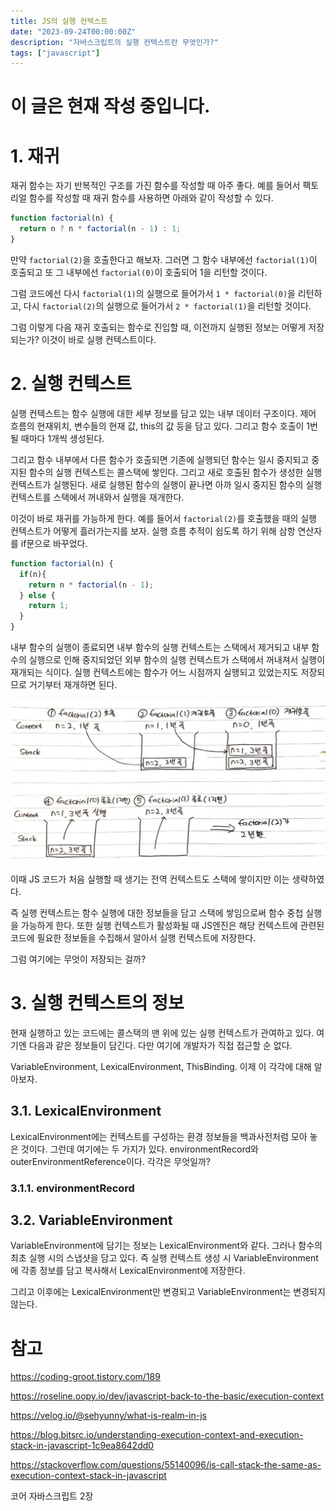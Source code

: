 ```yaml
---
title: JS의 실행 컨텍스트
date: "2023-09-24T00:00:00Z"
description: "자바스크립트의 실행 컨텍스트란 무엇인가?"
tags: ["javascript"]
---
```


# 이 글은 현재 작성 중입니다.

# 1. 재귀

재귀 함수는 자기 반복적인 구조를 가진 함수를 작성할 때 아주 좋다. 예를 들어서 팩토리얼 함수를 작성할 때 재귀 함수를 사용하면 아래와 같이 작성할 수 있다.

```js
function factorial(n) {
  return n ? n * factorial(n - 1) : 1;
}
```

만약 `factorial(2)`을 호출한다고 해보자. 그러면 그 함수 내부에선 `factorial(1)`이 호출되고 또 그 내부에선 `factorial(0)`이 호출되어 1을 리턴할 것이다. 

그럼 코드에선 다시 `factorial(1)`의 실행으로 들어가서 `1 * factorial(0)`을 리턴하고, 다시 `factorial(2)`의 실행으로 들어가서 `2 * factorial(1)`을 리턴할 것이다.

그럼 이렇게 다음 재귀 호출되는 함수로 진입할 때, 이전까지 실행된 정보는 어떻게 저장되는가? 이것이 바로 실행 컨텍스트이다.

# 2. 실행 컨텍스트

실행 컨텍스트는 함수 실행에 대한 세부 정보를 담고 있는 내부 데이터 구조이다. 제어 흐름의 현재위치, 변수들의 현재 값, this의 값 등을 담고 있다. 그리고 함수 호출이 1번 될 때마다 1개씩 생성된다.

그리고 함수 내부에서 다른 함수가 호출되면 기존에 실행되던 함수는 일시 중지되고 중지된 함수의 실행 컨텍스트는 콜스택에 쌓인다. 그리고 새로 호출된 함수가 생성한 실행 컨텍스트가 실행된다. 새로 실행된 함수의 실행이 끝나면 아까 일시 중지된 함수의 실행 컨텍스트를 스택에서 꺼내와서 실행을 재개한다.

이것이 바로 재귀를 가능하게 한다. 예를 들어서 `factorial(2)`를 호출했을 때의 실행 컨텍스트가 어떻게 흘러가는지를 보자. 실행 흐름 추적이 쉽도록 하기 위해 삼항 연산자를 if문으로 바꾸었다.

```js
function factorial(n) {
  if(n){
    return n * factorial(n - 1);
  } else {
    return 1;
  }
}
```

내부 함수의 실행이 종료되면 내부 함수의 실행 컨텍스트는 스택에서 제거되고 내부 함수의 실행으로 인해 중지되었던 외부 함수의 실행 컨텍스트가 스택에서 꺼내져서 실행이 재개되는 식이다. 실행 컨텍스트에는 함수가 어느 시점까지 실행되고 있었는지도 저장되므로 거기부터 재개하면 된다.

![simulation](./context_simulation.jpeg)

이때 JS 코드가 처음 실행할 때 생기는 전역 컨텍스트도 스택에 쌓이지만 이는 생략하였다.

즉 실행 컨텍스트는 함수 실행에 대한 정보들을 담고 스택에 쌓임으로써 함수 중첩 실행을 가능하게 한다. 또한 실행 컨텍스트가 활성화될 때 JS엔진은 해당 컨텍스트에 관련된 코드에 필요한 정보들을 수집해서 알아서 실행 컨텍스트에 저장한다.

그럼 여기에는 무엇이 저장되는 걸까?

# 3. 실행 컨텍스트의 정보

현재 실행하고 있는 코드에는 콜스택의 맨 위에 있는 실행 컨텍스트가 관여하고 있다. 여기엔 다음과 같은 정보들이 담긴다. 다만 여기에 개발자가 직접 접근할 순 없다.

VariableEnvironment, LexicalEnvironment, ThisBinding. 이제 이 각각에 대해 알아보자.

## 3.1. LexicalEnvironment

LexicalEnvironment에는 컨텍스트를 구성하는 환경 정보들을 백과사전처럼 모아 놓은 것이다. 그런데 여기에는 두 가지가 있다. environmentRecord와 outerEnvironmentReference이다. 각각은 무엇일까?

### 3.1.1. environmentRecord



## 3.2. VariableEnvironment

VariableEnvironment에 담기는 정보는 LexicalEnvironment와 같다. 그러나 함수의 최초 실행 시의 스냅샷을 담고 있다. 즉 실행 컨텍스트 생성 시 VariableEnvironment에 각종 정보를 담고 복사해서 LexicalEnvironment에 저장한다. 

그리고 이후에는 LexicalEnvironment만 변경되고 VariableEnvironment는 변경되지 않는다.



# 참고

https://coding-groot.tistory.com/189

https://roseline.oopy.io/dev/javascript-back-to-the-basic/execution-context

https://velog.io/@sehyunny/what-is-realm-in-js

https://blog.bitsrc.io/understanding-execution-context-and-execution-stack-in-javascript-1c9ea8642dd0

https://stackoverflow.com/questions/55140096/is-call-stack-the-same-as-execution-context-stack-in-javascript

코어 자바스크립트 2장